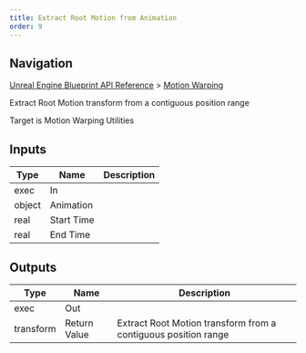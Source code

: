 ```yaml
---
title: Extract Root Motion from Animation
order: 9
---
```

## Navigation

[Unreal Engine Blueprint API Reference](https://dev.epicgames.com/documentation/en-us/unreal-engine/BlueprintAPI) > [Motion Warping](https://dev.epicgames.com/documentation/en-us/unreal-engine/BlueprintAPI/MotionWarping)

Extract Root Motion transform from a contiguous position range

Target is Motion Warping Utilities

## Inputs

| Type | Name | Description |
| --- | --- | --- |
| exec | In |  |
| object | Animation |  |
| real | Start Time |  |
| real | End Time |  |

## Outputs

| Type | Name | Description |
| --- | --- | --- |
| exec | Out |  |
| transform | Return Value | Extract Root Motion transform from a contiguous position range |
